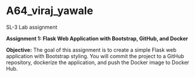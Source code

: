 # A64_viraj_yawale
SL-3 Lab assignment

**Assignment 1: Flask Web Application with Bootstrap, GitHub, and Docker**

**Objective:** 
The goal of this assignment is to create a simple Flask web application with Bootstrap
styling. You will commit the project to a GitHub repository, dockerize the application, and
push the Docker image to Docker Hub.